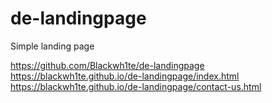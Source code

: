 # de-landingpage
 Simple landing page
 
https://github.com/Blackwh1te/de-landingpage
https://blackwh1te.github.io/de-landingpage/index.html
https://blackwh1te.github.io/de-landingpage/contact-us.html
